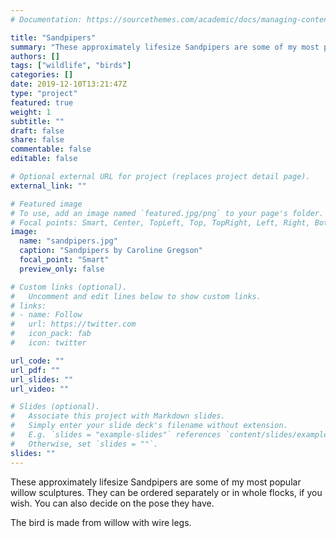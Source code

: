 ```yaml
---
# Documentation: https://sourcethemes.com/academic/docs/managing-content/

title: "Sandpipers"
summary: "These approximately lifesize Sandpipers are some of my most popular willow sculptures."
authors: []
tags: ["wildlife", "birds"]
categories: []
date: 2019-12-10T13:21:47Z
type: "project"
featured: true
weight: 1
subtitle: ""
draft: false
share: false
commentable: false
editable: false

# Optional external URL for project (replaces project detail page).
external_link: ""

# Featured image
# To use, add an image named `featured.jpg/png` to your page's folder.
# Focal points: Smart, Center, TopLeft, Top, TopRight, Left, Right, BottomLeft, Bottom, BottomRight.
image:
  name: "sandpipers.jpg"
  caption: "Sandpipers by Caroline Gregson"
  focal_point: "Smart"
  preview_only: false

# Custom links (optional).
#   Uncomment and edit lines below to show custom links.
# links:
# - name: Follow
#   url: https://twitter.com
#   icon_pack: fab
#   icon: twitter

url_code: ""
url_pdf: ""
url_slides: ""
url_video: ""

# Slides (optional).
#   Associate this project with Markdown slides.
#   Simply enter your slide deck's filename without extension.
#   E.g. `slides = "example-slides"` references `content/slides/example-slides.md`.
#   Otherwise, set `slides = ""`.
slides: ""
---
```

These approximately lifesize Sandpipers are some of my most popular willow sculptures. 
They can be ordered separately or in whole flocks, if you wish. 
You can also decide on the pose they have.

The bird is made from willow with wire legs.
